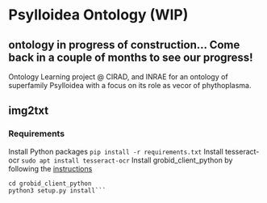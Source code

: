 # Psylloidea Ontology (WIP)
## ontology in progress of construction... Come back in a couple of months to see our progress!
Ontology Learning project @ CIRAD, and INRAE for an ontology of superfamily Psylloidea with a focus on its role as vecor of phythoplasma.


## img2txt
### Requirements
Install Python packages
`pip install -r requirements.txt`
Install tesseract-ocr
`sudo apt install tesseract-ocr`
Install grobid_client_python by following the [instructions](https://github.com/kermitt2/grobid_client_python)
```git clone https://github.com/kermitt2/grobid_client_python
cd grobid_client_python
python3 setup.py install```
